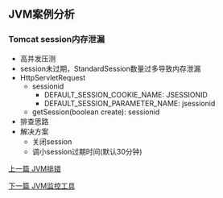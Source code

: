 ## JVM案例分析

### Tomcat session内存泄漏

* 高并发压测
* session未过期，StandardSession数量过多导致内存泄漏
* HttpServletRequest
    * sessionid
        * DEFAULT_SESSION_COOKIE_NAME: JSESSIONID
        * DEFAULT_SESSION_PARAMETER_NAME: jsessionid
    * getSession(boolean create): sessionid
* 排查思路
* 解决方案
    * 关闭session
    * 调小session过期时间(默认30分钟)


[上一篇 JVM排错](6-JVM/JVM排错.md)

[下一篇 JVM监控工具](6-JVM/JVM监控工具.md)
